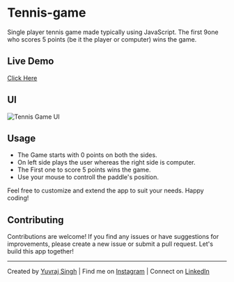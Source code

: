 # Tennis-game
Single player tennis game made typically using JavaScript. The first 9one who scores 5 points (be it the player or computer) wins the game.

## Live Demo
[Click Here](https://project-tennisgame.netlify.app/)

## UI
![Tennis Game UI](https://i.ibb.co/kDH9NTF/tennis-Game.png)

## Usage
- The Game starts with 0 points on both the sides.
- On left side plays the user whereas the right side is computer.
- The First one to score 5 points wins the game.
- Use your mouse to controll the paddle's position.
   
Feel free to customize and extend the app to suit your needs. Happy coding!

## Contributing
Contributions are welcome! If you find any issues or have suggestions for improvements, please create a new issue or submit a pull request. Let's build this app together!

---

Created by [Yuvraj Singh](https://beacons.ai/yuvraj08) | Find me on [Instagram](https://www.instagram.com/u_v.1707/) | Connect on [LinkedIn](https://www.linkedin.com/in/-yuvraj08)
